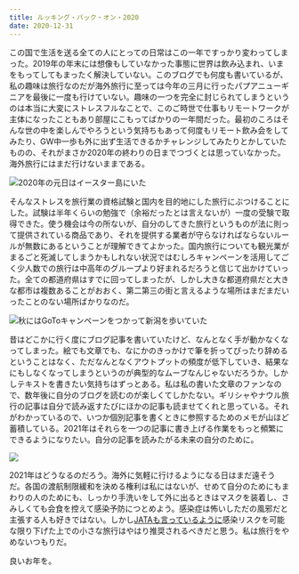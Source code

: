 ```yaml
---
title: ルッキング・バック・オン・2020
date: 2020-12-31
---
```


この国で生活を送る全ての人にとっての日常はこの一年ですっかり変わってしまった。2019年の年末には想像もしていなかった事態に世界は飲み込まれ、いまをもってしてもまったく解決していない。このブログでも何度も書いているが、私の趣味は旅行なのだが海外旅行に至っては今年の三月に行ったパプアニューギニアを最後に一度も行けていない。趣味の一つを完全に封じられてしまうというのは本当に大変にストレスフルなことで、このご時世で仕事もリモートワークが主体になったこともあり部屋にこもってばかりの一年間だった。最初のころはそんな世の中を楽しんでやろうという気持ちもあって何度もリモート飲み会をしてみたり、GW中一歩も外に出ず生活できるかチャレンジしてみたりとかしていたものの、それがまさか2020年の終わりの日までつづくとは思っていなかった。海外旅行にはまだ行けないままである。

![2020年の元日はイースター島にいた](https://photos.smugmug.com/photos/i-kFL33Dj/0/842d3f7b/X3/i-kFL33Dj-X3.jpg)

そんなストレスを旅行業の資格試験と国内を目的地にした旅行にぶつけることにした。試験は半年くらいの勉強で（余裕だったとは言えないが）一度の受験で取得できた。使う機会は今の所ないが、自分のしてきた旅行というものが法に則って提供されている商品であり、それを提供する業者が守らなければならないルールが無数にあるということが理解できてよかった。国内旅行についても観光業がまるごと死滅してしまうかもしれない状況ではむしろキャンペーンを活用してごく少人数での旅行は中高年のグループより好まれるだろうと信じて出かけていった。全ての都道府県はすでに回ってしまったが、しかし大きな都道府県だと大きな都市は複数あることがおおく、第二第三の街と言えるような場所はまだまだいったことのない場所ばかりなのだ。

![秋にはGoToキャンペーンをつかって新潟を歩いていた](https://photos.smugmug.com/photos/i-MG5Khzb/0/de79b7f3/X3/i-MG5Khzb-X3.jpg)

昔はどこかに行く度にブログ記事を書いていたけど、なんとなく手が動かなくなってしまった。絵でも文章でも、なにかのきっかけで筆を折ってぴったり辞めるということはなく、ただなんとなくアウトプットの頻度が低下していき、結果なにもしなくなってしまうというのが典型的なムーブなんじゃないだろうか。しかしテキストを書きたい気持ちはずっとある。私は私の書いた文章のファンなので、数年後に自分のブログを読むのが楽しくてしかたない。ギリシャやナウル旅行の記事は自分で読み返すたびにほかの記事も読ませてくれと思っている。それがわかっているので、いつか個別記事を書くときに参照するためのメモが山ほど蓄積している。2021年はそれらを一つの記事に書き上げる作業をもっと頻繁にできるようになりたい。自分の記事を読みたがる未来の自分のために。

![](https://photos.smugmug.com/photos/i-PGBw8WN/0/ff05c5cf/X3/i-PGBw8WN-X3.jpg)

2021年はどうなるのだろう。海外に気軽に行けるようになる日はまだ遠そうだ。各国の渡航制限緩和を決める権利は私にはないが、せめて自分のためにもまわりの人のためにも、しっかり手洗いをして外に出るときはマスクを装着し、さみしくても会食を控えて感染予防につとめよう。感染症は怖いしただの風邪だと主張する人も好きではない。しかし[JATAも言っているように](https://goto.jata-net.or.jp/small-travel/)感染リスクを可能な限り下げた上での小さな旅行はやはり推奨されるべきだと思う。私は旅行をやめないつもりだ。


良いお年を。
